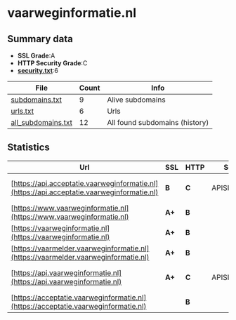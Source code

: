 

# vaarweginformatie.nl
## Summary data


 - **SSL Grade**:A
 - **HTTP Security Grade**:C
 - **[security.txt](https://www.digitaleoverheid.nl/nieuws/standaard-security-txt-nu-verplicht-voor-overheid/)**:6


| File       | Count | Info |
|------------|-------|------|
|[subdomains.txt](/data/vaarweginformatie.nl/subdomains.txt)|9|Alive subdomains|
|[urls.txt](/data/vaarweginformatie.nl/urls.txt)|6|Urls|
|[all_subdomains.txt](/data/vaarweginformatie.nl/all_subdomains.txt)|12|All found subdomains (history)|


## Statistics


| Url | SSL | HTTP | Server | Cookie | HSTS | CORS | CTO | CSP | XFO | XXP | RP |FP| Tech |Title |
|--------|-------|-------|------|------|------|------|------|------|------|------|------|------|------|------|
|[https://api.acceptatie.vaarweginformatie.nl](https://api.acceptatie.vaarweginformatie.nl)| **B**| **C**|APISIX/2.15.3| |:white_check_mark: | | | | | | :white_check_mark: | |Apache APISIX:2.15.3 HSTS||
|[https://www.vaarweginformatie.nl](https://www.vaarweginformatie.nl)| **A+**| **B**|| |:white_check_mark: | | | | | | :white_check_mark: | |||
|[https://vaarweginformatie.nl](https://vaarweginformatie.nl)| **A+**| **B**|| |:white_check_mark: | | | | | | :white_check_mark: | |||
|[https://vaarmelder.vaarweginformatie.nl](https://vaarmelder.vaarweginformatie.nl)| **A+**| **B**|| |:white_check_mark: | | | | | | :white_check_mark: | |||
|[https://api.vaarweginformatie.nl](https://api.vaarweginformatie.nl)| **A+**| **C**|APISIX/2.15.0| |:white_check_mark: | | | | | | :white_check_mark: | |Apache APISIX:2.15.0 HSTS||
|[https://acceptatie.vaarweginformatie.nl](https://acceptatie.vaarweginformatie.nl)| | **B**|| |:white_check_mark: | | | | | | :white_check_mark: | |||

